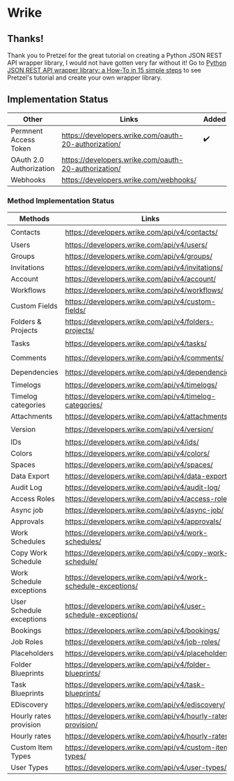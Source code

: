 # Wrike

## Thanks!
Thank you to Pretzel for the great tutorial on creating a Python JSON REST API wrapper library, I would not have gotten very far without it!
Go to [Python JSON REST API wrapper library: a How-To in 15 simple steps](https://www.pretzellogix.net/2021/12/08/how-to-write-a-python3-sdk-library-module-for-a-json-rest-api/) 
to see Pretzel's tutorial and create your own wrapper library.

## Implementation Status
| Other                     | Links                                                         | Added              | Tested             | Examples           | Complete |
|---------------------------|---------------------------------------------------------------|--------------------|--------------------|--------------------|----------|
| Permnent Access Token     | https://developers.wrike.com/oauth-20-authorization/          | :heavy_check_mark: | :heavy_check_mark: | :heavy_check_mark: |          |
| OAuth 2.0 Authorization   | https://developers.wrike.com/oauth-20-authorization/          |                    |                    |                    |          |
| Webhooks                  | https://developers.wrike.com/webhooks/                        |                    |                    |                    |          |

### Method Implementation Status
| Methods                   | Links                                                         | GET                | POST | PUT | DELETE | Tested | Complete |
|---------------------------|---------------------------------------------------------------|--------------------|------|-----|--------|--------|----------|
| Contacts                  | https://developers.wrike.com/api/v4/contacts/                 | :heavy_check_mark: |      |     |        |        |          |
| Users                     | https://developers.wrike.com/api/v4/users/                    |                    |      |     |        |        |          |
| Groups                    | https://developers.wrike.com/api/v4/groups/                   |                    |      |     |        |        |          |
| Invitations               | https://developers.wrike.com/api/v4/invitations/              |                    |      |     |        |        |          |
| Account                   | https://developers.wrike.com/api/v4/account/                  |                    |      |     |        |        |          |
| Workflows                 | https://developers.wrike.com/api/v4/workflows/                |                    |      |     |        |        |          |
| Custom Fields             | https://developers.wrike.com/api/v4/custom-fields/            |                    |      |     |        |        |          |
| Folders & Projects        | https://developers.wrike.com/api/v4/folders-projects/         |                    |      |     |        |        |          |
| Tasks                     | https://developers.wrike.com/api/v4/tasks/                    | :heavy_check_mark: |      |     |        |        |          |
| Comments                  | https://developers.wrike.com/api/v4/comments/                 | :heavy_check_mark: |      |     |        |        |          |
| Dependencies              | https://developers.wrike.com/api/v4/dependencies/             | :heavy_check_mark: |      |     |        |        |          |
| Timelogs                  | https://developers.wrike.com/api/v4/timelogs/                 |                    |      |     |        |        |          |
| Timelog categories        | https://developers.wrike.com/api/v4/timelog-categories/       |                    |      |     |        |        |          |
| Attachments               | https://developers.wrike.com/api/v4/attachments/              |                    |      |     |        |        |          |
| Version                   | https://developers.wrike.com/api/v4/version/                  | :heavy_check_mark: |      |     |        |        |          |
| IDs                       | https://developers.wrike.com/api/v4/ids/                      |                    |      |     |        |        |          |
| Colors                    | https://developers.wrike.com/api/v4/colors/                   |                    |      |     |        |        |          |
| Spaces                    | https://developers.wrike.com/api/v4/spaces/                   |                    |      |     |        |        |          |
| Data Export               | https://developers.wrike.com/api/v4/data-export/              |                    |      |     |        |        |          |
| Audit Log                 | https://developers.wrike.com/api/v4/audit-log/                |                    |      |     |        |        |          |
| Access Roles              | https://developers.wrike.com/api/v4/access-roles/             |                    |      |     |        |        |          |
| Async job                 | https://developers.wrike.com/api/v4/async-job/                |                    |      |     |        |        |          |
| Approvals                 | https://developers.wrike.com/api/v4/approvals/                |                    |      |     |        |        |          |
| Work Schedules            | https://developers.wrike.com/api/v4/work-schedules/           |                    |      |     |        |        |          |
| Copy Work Schedule        | https://developers.wrike.com/api/v4/copy-work-schedule/       |                    |      |     |        |        |          |
| Work Schedule exceptions  | https://developers.wrike.com/api/v4/work-schedule-exceptions/ |                    |      |     |        |        |          |
| User Schedule exceptions  | https://developers.wrike.com/api/v4/user-schedule-exceptions/ |                    |      |     |        |        |          |
| Bookings                  | https://developers.wrike.com/api/v4/bookings/                 |                    |      |     |        |        |          |
| Job Roles                 | https://developers.wrike.com/api/v4/job-roles/                |                    |      |     |        |        |          |
| Placeholders              | https://developers.wrike.com/api/v4/placeholders/             |                    |      |     |        |        |          |
| Folder Blueprints         | https://developers.wrike.com/api/v4/folder-blueprints/        |                    |      |     |        |        |          |
| Task Blueprints           | https://developers.wrike.com/api/v4/task-blueprints/          |                    |      |     |        |        |          |
| EDiscovery                | https://developers.wrike.com/api/v4/ediscovery/               |                    |      |     |        |        |          |
| Hourly rates provision    | https://developers.wrike.com/api/v4/hourly-rates-provision/   |                    |      |     |        |        |          |
| Hourly rates              | https://developers.wrike.com/api/v4/hourly-rates/             |                    |      |     |        |        |          |
| Custom Item Types         | https://developers.wrike.com/api/v4/custom-item-types/        |                    |      |     |        |        |          |
| User Types                | https://developers.wrike.com/api/v4/user-types/               |                    |      |     |        |        |          |